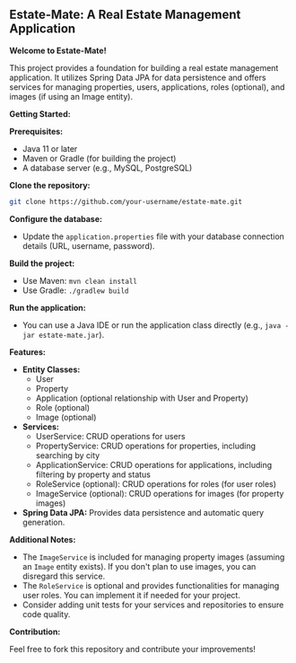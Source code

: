 ## Estate-Mate: A Real Estate Management Application

**Welcome to Estate-Mate!**

This project provides a foundation for building a real estate management application. It utilizes Spring Data JPA for data persistence and offers services for managing properties, users, applications, roles (optional), and images (if using an Image entity).

**Getting Started:**

**Prerequisites:**

* Java 11 or later
* Maven or Gradle (for building the project)
* A database server (e.g., MySQL, PostgreSQL)

**Clone the repository:**

```bash
git clone https://github.com/your-username/estate-mate.git
```

**Configure the database:**

* Update the `application.properties` file with your database connection details (URL, username, password).

**Build the project:**

* Use Maven: `mvn clean install`
* Use Gradle: `./gradlew build`

**Run the application:**

* You can use a Java IDE or run the application class directly (e.g., `java -jar estate-mate.jar`).

**Features:**

* **Entity Classes:**
    * User
    * Property
    * Application (optional relationship with User and Property)
    * Role (optional)
    * Image (optional)
* **Services:**
    * UserService: CRUD operations for users
    * PropertyService: CRUD operations for properties, including searching by city
    * ApplicationService: CRUD operations for applications, including filtering by property and status
    * RoleService (optional): CRUD operations for roles (for user roles)
    * ImageService (optional): CRUD operations for images (for property images)
* **Spring Data JPA:** Provides data persistence and automatic query generation.

**Additional Notes:**

* The `ImageService` is included for managing property images (assuming an `Image` entity exists). If you don't plan to use images, you can disregard this service.
* The `RoleService` is optional and provides functionalities for managing user roles. You can implement it if needed for your project.
* Consider adding unit tests for your services and repositories to ensure code quality.

**Contribution:**

Feel free to fork this repository and contribute your improvements!